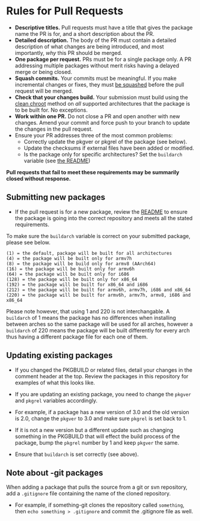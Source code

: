 # Rules for Pull Requests

* **Descriptive titles.** Pull requests must have a title that gives the package name the PR is for, and a short description about the PR.
* **Detailed description.** The body of the PR must contain a detailed description of what changes are being introduced, and most importantly, *why* this PR should be merged.
* **One package per request.** PRs must be for a single package only.  A PR addressing multiple packages without merit risks having a delayed merge or being closed.
* **Squash commits.** Your commits must be meaningful. If you make incremental changes or fixes, they must [be squashed](https://git-scm.com/book/en/v2/Git-Tools-Rewriting-History#Squashing-Commits) before the pull request will be merged.
* **Check that your changes build.** Your submission must build using the [clean chroot](https://archstrike.org/wiki/chroot) method on *all* supported architectures that the package is to be built for.  No exceptions.
* **Work within one PR.** Do not close a PR and open another with new changes.  Amend your commit and force push to your branch to update the changes in the pull request.
* Ensure your PR addresses three of the most common problems:
  * Correctly update the pkgver or pkgrel of the package (see below).
  * Update the checksums if external files have been added or modified.
  * Is the package only for specific architectures?  Set the `buildarch` variable (see [the README](https://github.com/ArchStrike/ArchStrike/blob/master/README.md))

**Pull requests that fail to meet these requirements may be summarily closed without response.**

## Submitting new packages
* If the pull request is for a new package, review the [README](https://github.com/ArchStrike/ArchStrike/blob/master/README.md) to ensure the package is going into the correct repository and meets all the stated requirements.

To make sure the `buildarch` variable is correct on your submitted package, please see below.

```
(1) = the default, package will be built for all architectures
(4) = the package will be built only for armv7h
(8) = the package will be build only for armv8 (AArch64)
(16) = the package will be built only for armv6h
(64) = the package will be built only for i686
(128) = the package will be built only for x86_64
(192) = the package will be built for x86_64 and i686
(212) = the package will be built for armv6h, armv7h, i686 and x86_64
(220) = the package will be built for armv6h, armv7h, armv8, i686 and x86_64
```

Please note however, that using 1 and 220 is not interchangable. A `buildarch` of 1 means the package has no differences when installing between arches so the same package will be used for all arches, however a `buildarch` of 220 means the package will be built differently for every arch thus having a different package file for each one of them.

## Updating existing packages
* If you changed the PKGBUILD or related files, detail your changes in the comment header at the top. Review the packages in this repository for examples of what this looks like.

* If you are updating an existing package, you need to change the `pkgver` and `pkgrel` variables accordingly.

* For example, if a package has a new version of 3.0 and the old version is 2.0, change the `pkgver` to 3.0 and make sure `pkgrel` is set back to 1.

* If it is not a new version but a different update such as changing something in the PKGBUILD that will effect the build process of the package, bump the `pkgrel` number by 1 and keep `pkgver` the same.

* Ensure that `buildarch` is set correctly (see above).

## Note about -git packages

When adding a package that pulls the source from a git or svn repository, add a `.gitignore` file containing the name of the cloned repository.

* For example, if something-git clones the repository called `something`, then `echo something > .gitignore` and commit the .gitignore file as well.


